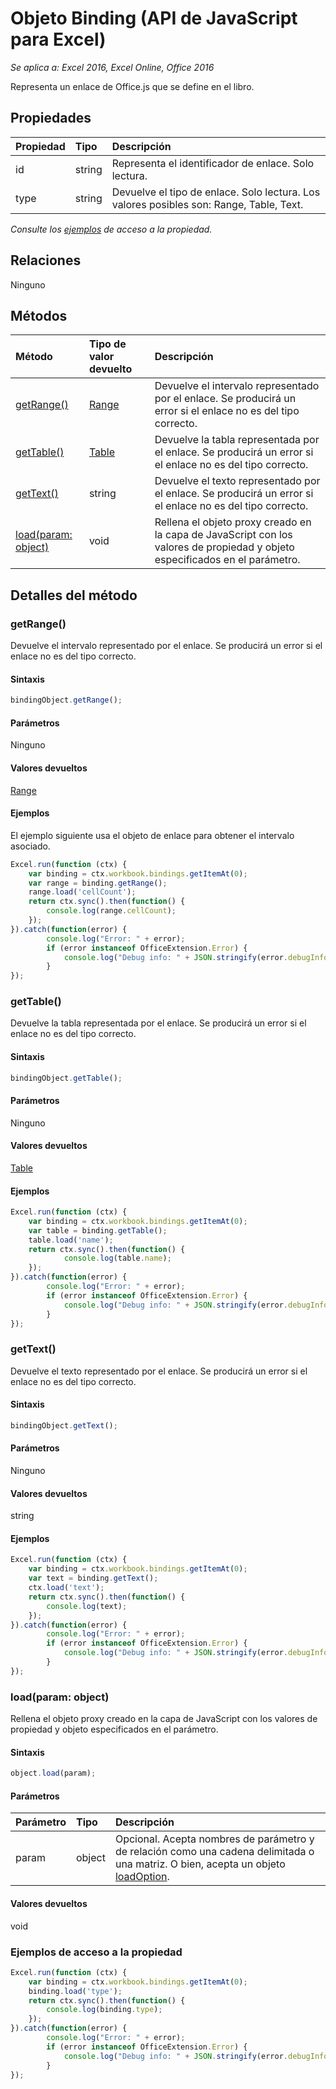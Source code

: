 # Objeto Binding (API de JavaScript para Excel)

_Se aplica a: Excel 2016, Excel Online, Office 2016_

Representa un enlace de Office.js que se define en el libro.

## Propiedades

| Propiedad   | Tipo|Descripción
|:---------------|:--------|:----------|
|id|string|Representa el identificador de enlace. Solo lectura.|
|type|string|Devuelve el tipo de enlace. Solo lectura. Los valores posibles son: Range, Table, Text.|

_Consulte los [ejemplos](#property-access-examples) de acceso a la propiedad._

## Relaciones
Ninguno


## Métodos

| Método   | Tipo de valor devuelto|Descripción|
|:---------------|:--------|:----------|
|[getRange()](#getrange)|[Range](range.md)|Devuelve el intervalo representado por el enlace. Se producirá un error si el enlace no es del tipo correcto.|
|[getTable()](#gettable)|[Table](table.md)|Devuelve la tabla representada por el enlace. Se producirá un error si el enlace no es del tipo correcto.|
|[getText()](#gettext)|string|Devuelve el texto representado por el enlace. Se producirá un error si el enlace no es del tipo correcto.|
|[load(param: object)](#loadparam-object)|void|Rellena el objeto proxy creado en la capa de JavaScript con los valores de propiedad y objeto especificados en el parámetro.|

## Detalles del método

### getRange()
Devuelve el intervalo representado por el enlace. Se producirá un error si el enlace no es del tipo correcto.

#### Sintaxis
```js
bindingObject.getRange();
```

#### Parámetros
Ninguno

#### Valores devueltos
[Range](range.md)

#### Ejemplos
El ejemplo siguiente usa el objeto de enlace para obtener el intervalo asociado.

```js
Excel.run(function (ctx) { 
	var binding = ctx.workbook.bindings.getItemAt(0);
	var range = binding.getRange();
	range.load('cellCount');
	return ctx.sync().then(function() {
		console.log(range.cellCount);
	});
}).catch(function(error) {
		console.log("Error: " + error);
		if (error instanceof OfficeExtension.Error) {
			console.log("Debug info: " + JSON.stringify(error.debugInfo));
		}
});
```

### getTable()
Devuelve la tabla representada por el enlace. Se producirá un error si el enlace no es del tipo correcto.

#### Sintaxis
```js
bindingObject.getTable();
```

#### Parámetros
Ninguno

#### Valores devueltos
[Table](table.md)

#### Ejemplos
```js
Excel.run(function (ctx) { 
	var binding = ctx.workbook.bindings.getItemAt(0);
	var table = binding.getTable();
	table.load('name');
	return ctx.sync().then(function() {
			console.log(table.name);
	});
}).catch(function(error) {
		console.log("Error: " + error);
		if (error instanceof OfficeExtension.Error) {
			console.log("Debug info: " + JSON.stringify(error.debugInfo));
		}
});
```

### getText()
Devuelve el texto representado por el enlace. Se producirá un error si el enlace no es del tipo correcto.

#### Sintaxis
```js
bindingObject.getText();
```

#### Parámetros
Ninguno

#### Valores devueltos
string

#### Ejemplos

```js
Excel.run(function (ctx) { 
	var binding = ctx.workbook.bindings.getItemAt(0);
	var text = binding.getText();
	ctx.load('text');
	return ctx.sync().then(function() {
		console.log(text);
	});
}).catch(function(error) {
		console.log("Error: " + error);
		if (error instanceof OfficeExtension.Error) {
			console.log("Debug info: " + JSON.stringify(error.debugInfo));
		}
});
```

### load(param: object)
Rellena el objeto proxy creado en la capa de JavaScript con los valores de propiedad y objeto especificados en el parámetro.

#### Sintaxis
```js
object.load(param);
```

#### Parámetros
| Parámetro   | Tipo|Descripción|
|:---------------|:--------|:----------|
|param|object|Opcional. Acepta nombres de parámetro y de relación como una cadena delimitada o una matriz. O bien, acepta un objeto [loadOption](loadoption.md).|

#### Valores devueltos
void
### Ejemplos de acceso a la propiedad

```js
Excel.run(function (ctx) { 
	var binding = ctx.workbook.bindings.getItemAt(0);
	binding.load('type');
	return ctx.sync().then(function() {
		console.log(binding.type);
	});
}).catch(function(error) {
		console.log("Error: " + error);
		if (error instanceof OfficeExtension.Error) {
			console.log("Debug info: " + JSON.stringify(error.debugInfo));
		}
});
```

